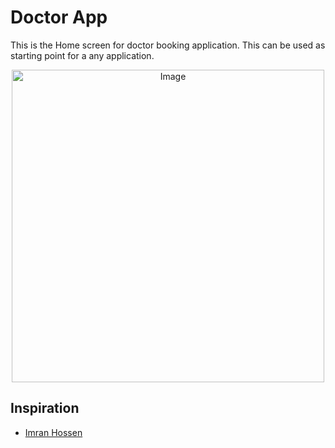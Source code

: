 # Doctor App

This is the Home screen for doctor booking application.
This can be used as starting point for a any application.

<p align="center">
	<img src="https://i.imgur.com/JHcvTXl.png" alt="Image" height="500"/>

## Inspiration
- <a href="https://dribbble.com/shots/15332641-Medical-Mobile-App">Imran Hossen</a>

